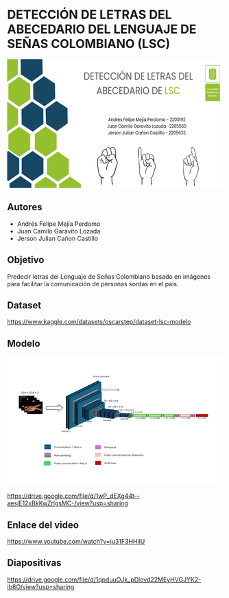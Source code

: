 # DETECCIÓN DE LETRAS DEL ABECEDARIO DEL LENGUAJE DE SEÑAS COLOMBIANO (LSC)
<img src="multimedia/Banner.png" width="800" height="300">

## Autores

 - Andrés Felipe Mejía Perdomo 
 - Juan Camilo Garavito Lozada 
 - Jerson Julian Cañon Castillo

## Objetivo
Predecir letras del Lenguaje de Señas Colombiano basado en imágenes para facilitar la comunicación de personas sordas en el país.

## Dataset 
https://www.kaggle.com/datasets/oscarstep/dataset-lsc-modelo


## Modelo

<img src="multimedia/Modelo.jpg" width="800" height="300">

<a href="https://drive.google.com/file/d/1wP_dEXg44t--aesjE12xBkKwZrlgsMC-/view?usp=sharing" target="_blank">https://drive.google.com/file/d/1wP_dEXg44t--aesjE12xBkKwZrlgsMC-/view?usp=sharing</a>

## Enlace del video

<a href="https://www.youtube.com/watch?v=ju31F3HHilU" target="_blank">https://www.youtube.com/watch?v=ju31F3HHilU</a>

## Diapositivas

<a href="https://drive.google.com/file/d/1qpduuOJk_pDlovd22MEyHVGJYK2-ib8O/view?usp=sharing" target="_blank">https://drive.google.com/file/d/1qpduuOJk_pDlovd22MEyHVGJYK2-ib8O/view?usp=sharing</a>

